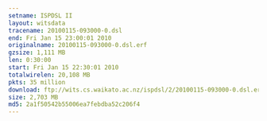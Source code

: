 ```yaml
---
setname: ISPDSL II
layout: witsdata
tracename: 20100115-093000-0.dsl
end: Fri Jan 15 23:00:01 2010
originalname: 20100115-093000-0.dsl.erf
gzsize: 1,111 MB
len: 0:30:00
start: Fri Jan 15 22:30:01 2010
totalwirelen: 20,108 MB
pkts: 35 million
download: ftp://wits.cs.waikato.ac.nz/ispdsl/2/20100115-093000-0.dsl.erf.gz
size: 2,703 MB
md5: 2a1f50542b55006ea7febdba52c206f4
---
```

